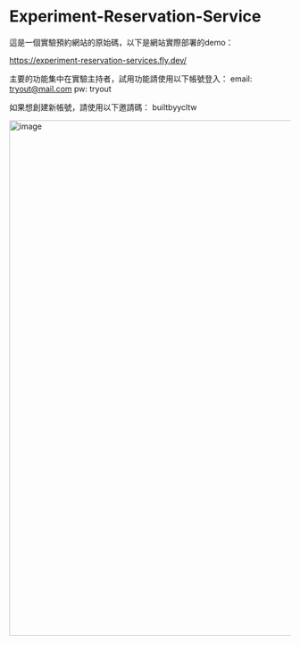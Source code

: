# Experiment-Reservation-Service

這是一個實驗預約網站的原始碼，以下是網站實際部署的demo：

https://experiment-reservation-services.fly.dev/

主要的功能集中在實驗主持者，試用功能請使用以下帳號登入：
email: tryout@mail.com
pw: tryout

如果想創建新帳號，請使用以下邀請碼：
builtbyycltw

<img width="922" alt="image" src="https://user-images.githubusercontent.com/71726501/212463387-12eb2dce-2981-4fe6-afc8-9c5484b3d407.png">
